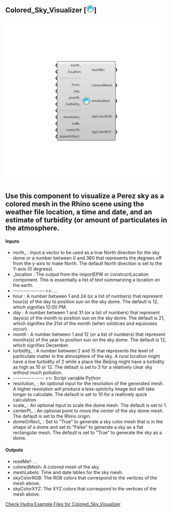 ## Colored_Sky_Visualizer [![IMAGE](images/icons/Colored_Sky_Visualizer.png)]

![IMAGE](images/components/Colored_Sky_Visualizer.png)

Use this component to visualize a Perez sky as a colored mesh in the Rhino scene using the weather file location, a time and date, and an estimate of turbidity (or amount of particulates in the atmosphere.
 -
 

#### Inputs
* north_ <Optional>: Input a vector to be used as a true North direction for the sky dome or a number between 0 and 360 that represents the degrees off from the y-axis to make North.  The default North direction is set to the Y-axis (0 degrees).
* _location <Required>: The output from the importEPW or constructLocation component.  This is essentially a list of text summarizing a location on the earth.
* --------------- <>: ...
* _hour_ <Default>: A number between 1 and 24 (or a list of numbers) that represent hour(s) of the day to position sun on the sky dome.  The default is 12, which signifies 12:00 PM.
* _day_ <Default>: A number between 1 and 31 (or a list of numbers) that represent days(s) of the month to position sun on the sky dome.  The default is 21, which signifies the 21st of the month (when solstices and equinoxes occur).
* _month_ <Default>: A number between 1 and 12 (or a list of numbers) that represent months(s) of the year to position sun on the sky dome.  The default is 12, which signifies December.
* turbidity_ <Optional>: A number between 2 and 15 that represents the level of particulate matter in the atmosphere of the sky.  A rural location might have a low turbidity of 2 while a place like Beijing might have a turbidity as high as 10 or 12.  The default is set to 3 for a relatively clear sky without much pollution.
* --------------- <>: Script variable Python
* resolution_ <Optional>: An optional input for the resolution of the generated mesh.  A higher resolution will produce a less-splotchy image but will take longer to calculate.  The default is set to 10 for a realtively quick calculation.
* scale_ <Optional>: An optional input to scale the dome mesh.  The default is set to 1.
* centerPt_ <Optional>: An optional point to move the center of the sky dome mesh.  The default is set to the Rhino origin.
* domeOrRect_ <Optional>: Set to "True" to generate a sky color mesh that is in the shape of a dome and set to "False" to generate a sky as a flat rectangular mesh.  The default is set to "True" to generate the sky as a dome.

#### Outputs
* readMe!: ...
* coloredMesh: A colored mesh of the sky.
* meshLabels: Time and date lables for the sky mesh.
* skyColorRGB: The RGB colors that correspond to the vertices of the mesh above.
* skyColorXYZ: The XYZ colors that correspond to the vertices of the mesh above.


[Check Hydra Example Files for Colored_Sky_Visualizer](https://hydrashare.github.io/hydra/index.html?keywords=Colored_Sky_Visualizer)